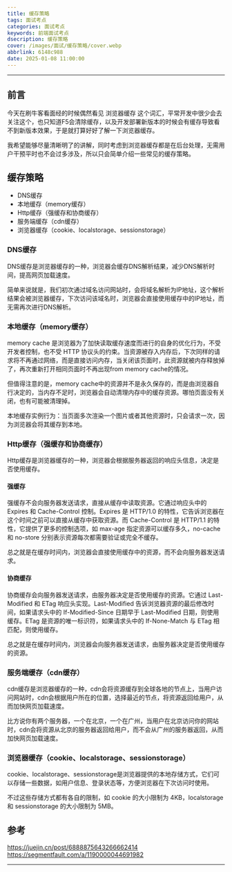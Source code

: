 ```yaml
---
title: 缓存策略
tags: 面试考点
categories: 面试考点
keywords: 前端面试考点
dsecription: 缓存策略
cover: /images/面试/缓存策略/cover.webp
abbrlink: 6148c988
date: 2025-01-08 11:00:00
---
```


---

## 前言

今天在刷牛客看面经的时候偶然看见 浏览器缓存 这个词汇，平常开发中很少会去关注这个，也只知道F5会清除缓存，以及开发部署新版本的时候会有缓存导致看不到新版本效果，于是就打算好好了解一下浏览器缓存。

我希望能够尽量清晰明了的讲解，同时考虑到浏览器缓存都是在后台处理，无需用户干预平时也不会过多涉及，所以只会简单介绍一些常见的缓存策略。

## 缓存策略
- DNS缓存
- 本地缓存（memory缓存）
- Http缓存（强缓存和协商缓存）
- 服务端缓存（cdn缓存）
- 浏览器缓存（cookie、localstorage、sessionstorage）

### DNS缓存

DNS缓存是浏览器缓存的一种，浏览器会缓存DNS解析结果，减少DNS解析时间，提高网页加载速度。

简单来说就是，我们初次通过域名访问网站时，会将域名解析为IP地址，这个解析结果会被浏览器缓存，下次访问该域名时，浏览器会直接使用缓存中的IP地址，而无需再次进行DNS解析。

### 本地缓存（memory缓存）

memory cache 是浏览器为了加快读取缓存速度而进行的自身的优化行为，不受开发者控制，也不受 HTTP 协议头的约束。当资源被存入内存后，下次同样的请求将不再通过网络，而是直接访问内存，当关闭该页面时，此资源就被内存释放掉了，再次重新打开相同页面时不再出现from memory cache的情况。

但值得注意的是，memory cache中的资源并不是永久保存的，而是由浏览器自行决定的，当内存不足时，浏览器会自动清理内存中的缓存资源。哪怕页面没有关闭，也有可能被清理掉。

本地缓存实例行为：当页面多次渲染一个图片或者其他资源时，只会请求一次，因为浏览器会将其缓存到本地。

### Http缓存（强缓存和协商缓存）

Http缓存是浏览器缓存的一种，浏览器会根据服务器返回的响应头信息，决定是否使用缓存。

#### 强缓存

强缓存不会向服务器发送请求，直接从缓存中读取资源。它通过响应头中的 Expires 和 Cache-Control 控制。Expires 是 HTTP/1.0 的特性，它告诉浏览器在这个时间之前可以直接从缓存中获取资源。而 Cache-Control 是 HTTP/1.1 的特性，它提供了更多的控制选项，如 max-age 指定资源可以缓存多久，no-cache 和 no-store 分别表示资源每次都需要验证或完全不缓存。

总之就是在缓存时间内，浏览器会直接使用缓存中的资源，而不会向服务器发送请求。

#### 协商缓存

协商缓存会向服务器发送请求，由服务器决定是否使用缓存的资源。它通过 Last-Modified 和 ETag 响应头实现。Last-Modified 告诉浏览器资源的最后修改时间，如果请求头中的 If-Modified-Since 日期早于 Last-Modified 日期，则使用缓存。ETag 是资源的唯一标识符，如果请求头中的 If-None-Match 与 ETag 相匹配，则使用缓存。

总之就是在缓存时间内，浏览器会向服务器发送请求，由服务器决定是否使用缓存的资源。

### 服务端缓存（cdn缓存）

cdn缓存是浏览器缓存的一种，cdn会将资源缓存到全球各地的节点上，当用户访问网站时，cdn会根据用户所在的位置，选择最近的节点，将资源返回给用户，从而加快网页加载速度。

比方说你有两个服务器，一个在北京，一个在广州，当用户在北京访问你的网站时，cdn会将资源从北京的服务器返回给用户，而不会从广州的服务器返回，从而加快网页加载速度。

### 浏览器缓存（cookie、localstorage、sessionstorage）

cookie、localstorage、sessionstorage是浏览器提供的本地存储方式，它们可以存储一些数据，如用户信息、登录状态等，方便浏览器在下次访问时使用。

不过这些存储方式都有各自的限制，如 cookie 的大小限制为 4KB，localstorage 和 sessionstorage 的大小限制为 5MB。

## 参考

https://juejin.cn/post/6888875643266662414
https://segmentfault.com/a/1190000044691982

---
